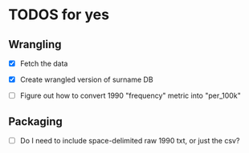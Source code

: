 TODOS for yes
==============================


## Wrangling

- [x] Fetch the data
- [x] Create wrangled version of surname DB
- [ ] Figure out how to convert 1990 "frequency" metric into "per_100k"



## Packaging

- [ ] Do I need to include space-delimited raw 1990 txt, or just the csv?
